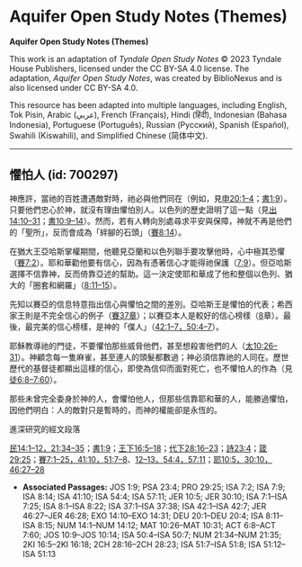 # Aquifer Open Study Notes (Themes)

**Aquifer Open Study Notes (Themes)**

This work is an adaptation of *Tyndale Open Study Notes* © 2023 Tyndale House Publishers, licensed under the CC BY\-SA 4\.0 license. The adaptation, *Aquifer Open Study Notes*, was created by BiblioNexus and is also licensed under CC BY\-SA 4\.0\.

This resource has been adapted into multiple languages, including English, Tok Pisin, Arabic (عربي), French (Français), Hindi (हिंदी), Indonesian (Bahasa Indonesia), Portuguese (Português), Russian (Русский), Spanish (Español), Swahili (Kiswahili), and Simplified Chinese (简体中文).



--------------------------------

## 懼怕人 (id: 700297)

神應許，當祂的百姓遭遇敵對時，祂必與他們同在（例如，見[申20:1–4](https://ref.ly/Deut20:1-Deut20:4)；[書1:9](https://ref.ly/Josh1:9)）。只要他們忠心於神，就沒有理由懼怕別人。以色列的歷史證明了這一點（見[出14:10–31](https://ref.ly/Exod14:10-Exod14:31)；[書10:9–14](https://ref.ly/Josh10:9-Josh10:14)）。然而，若有人轉向別處尋求平安與保障，神就不再是他們的「聖所」，反而會成為「絆腳的石頭」（[賽8:14](https://ref.ly/Isa8:14)）。

在猶大王亞哈斯掌權期間，他聽見亞蘭和以色列聯手要攻擊他時，心中極其恐懼（[賽7:2](https://ref.ly/Isa7:2)）。耶和華勸他要有信心，因為有憑著信心才能得祂保護（[7:9](https://ref.ly/Isa7:9)）。但亞哈斯選擇不信靠神，反而倚靠亞述的幫助。這一決定使耶和華成了他和整個以色列、猶大的「圈套和網羅」（[8:11–15](https://ref.ly/Isa8:11-Isa8:15)）。

先知以賽亞的信息特意指出信心與懼怕之間的差別。亞哈斯王是懼怕的代表；希西家王則是不完全信心的例子（[賽37章](https://ref.ly/Isa37:1-Isa37:38)）；以賽亞本人是較好的信心榜樣（[8](https://ref.ly/Isa8:1-Isa8:22)章）。最後，最完美的信心榜樣，是神的「僕人」（[42:1–7，](https://ref.ly/Isa42:1-Isa42:7)[50:4–7](https://ref.ly/Isa50:4-Isa50:7)）。

耶穌教導祂的門徒，不要懼怕那些威脅他們，甚至想殺害他們的人（[太10:26–31](https://ref.ly/Matt10:26-Matt10:31)）。神顧念每一隻麻雀，甚至連人的頭髮都數過；神必須信靠祂的人同在。歷世歷代的基督徒都顯出這樣的信心，即使為信仰而面對死亡，也不懼怕人的作為（見[徒6:8–7:60](https://ref.ly/Acts6:8-Acts7:60)）。

那些未曾完全委身於神的人，會懼怕他人，但那些信靠耶和華的人，能勝過懼怕，因他們明白：人的敵對只是暫時的，而神的權能卻是永恆的。

進深研究的經文段落

[民14:1–12，](https://ref.ly/Num14:1-Num14:12)[21:34–35](https://ref.ly/Num21:34-Num21:35)；[書1:9](https://ref.ly/Josh1:9)；[王下16:5–18](https://ref.ly/2Kgs16:5-2Kgs16:18)；[代下28:16–23](https://ref.ly/2Chr28:16-2Chr28:23)；[詩23:4](https://ref.ly/Ps23:4)；[箴29:25](https://ref.ly/Prov29:25)；[賽7:1–25，](https://ref.ly/Isa7:1-Isa7:25)[41:10，](https://ref.ly/Isa41:10)[51:7–8](https://ref.ly/Isa51:7-Isa51:8)、[12–13，](https://ref.ly/Isa51:12-Isa51:13)[54:4，](https://ref.ly/Isa54:4)[57:11](https://ref.ly/Isa57:11)；[耶10:5，](https://ref.ly/Jer10:5)[30:10，](https://ref.ly/Jer30:10)[46:27–28](https://ref.ly/Jer46:27-Jer46:28)

* **Associated Passages:** JOS 1:9; PSA 23:4; PRO 29:25; ISA 7:2; ISA 7:9; ISA 8:14; ISA 41:10; ISA 54:4; ISA 57:11; JER 10:5; JER 30:10; ISA 7:1–ISA 7:25; ISA 8:1–ISA 8:22; ISA 37:1–ISA 37:38; ISA 42:1–ISA 42:7; JER 46:27–JER 46:28; EXO 14:10–EXO 14:31; DEU 20:1–DEU 20:4; ISA 8:11–ISA 8:15; NUM 14:1–NUM 14:12; MAT 10:26–MAT 10:31; ACT 6:8–ACT 7:60; JOS 10:9–JOS 10:14; ISA 50:4–ISA 50:7; NUM 21:34–NUM 21:35; 2KI 16:5–2KI 16:18; 2CH 28:16–2CH 28:23; ISA 51:7–ISA 51:8; ISA 51:12–ISA 51:13

